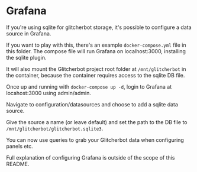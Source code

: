 # Grafana

If you're using sqlite for glitcherbot storage, it's possible to configure a data source in Grafana.

If you want to play with this, there's an example `docker-compose.yml` file in this folder. The compose file will run 
Grafana on localhost:3000, installing the sqlite plugin.

It will also mount the Glitcherbot project root folder at `/mnt/glitcherbot` in the container, because the container 
requires access to the sqlite DB file.

Once up and running with `docker-compose up -d`, login to Grafana at locahost:3000 using admin/admin.

Navigate to configuration/datasources and choose to add a sqlite data source.

Give the source a name (or leave default) and set the path to the DB file to `/mnt/glitcherbot/glitcherbot.sqlite3`.

You can now use queries to grab your Glitcherbot data when configuring panels etc. 

Full explanation of configuring Grafana is outside of the scope of this README.
